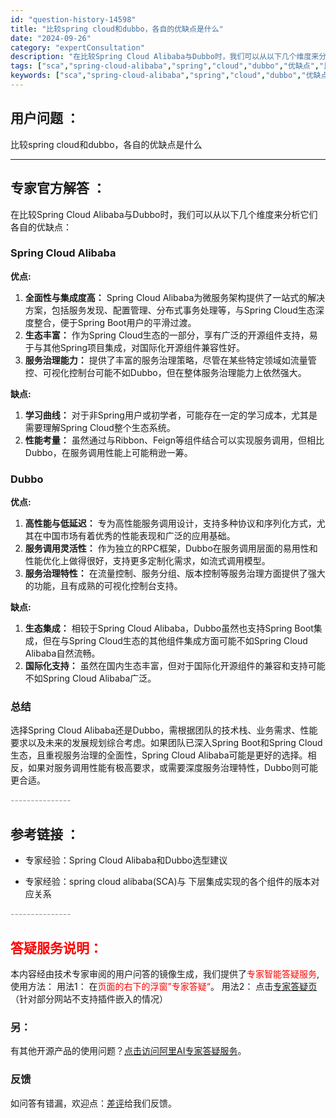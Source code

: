 ```yaml
---
id: "question-history-14598"
title: "比较spring cloud和dubbo，各自的优缺点是什么"
date: "2024-09-26"
category: "expertConsultation"
description: "在比较Spring Cloud Alibaba与Dubbo时，我们可以从以下几个维度来分析它们各自的优缺点：### Spring Cloud Alibaba**优点:**1. **全面性与集成度高：** Spring Cloud Alibaba为微服务架构提供了一站式的解决方案，包括服务发现、配置管"
tags: ["sca","spring-cloud-alibaba","spring","cloud","dubbo","优缺点","比较"]
keywords: ["sca","spring-cloud-alibaba","spring","cloud","dubbo","优缺点","比较"]
---
```


## 用户问题 ： 
 比较spring cloud和dubbo，各自的优缺点是什么  

---------------
## 专家官方解答 ：

在比较Spring Cloud Alibaba与Dubbo时，我们可以从以下几个维度来分析它们各自的优缺点：

### Spring Cloud Alibaba

**优点:**
1. **全面性与集成度高：** Spring Cloud Alibaba为微服务架构提供了一站式的解决方案，包括服务发现、配置管理、分布式事务处理等，与Spring Cloud生态深度整合，便于Spring Boot用户的平滑过渡。
2. **生态丰富：** 作为Spring Cloud生态的一部分，享有广泛的开源组件支持，易于与其他Spring项目集成，对国际化开源组件兼容性好。
3. **服务治理能力：** 提供了丰富的服务治理策略，尽管在某些特定领域如流量管控、可视化控制台可能不如Dubbo，但在整体服务治理能力上依然强大。

**缺点:**
1. **学习曲线：** 对于非Spring用户或初学者，可能存在一定的学习成本，尤其是需要理解Spring Cloud整个生态系统。
2. **性能考量：** 虽然通过与Ribbon、Feign等组件结合可以实现服务调用，但相比Dubbo，在服务调用性能上可能稍逊一筹。

### Dubbo

**优点:**
1. **高性能与低延迟：** 专为高性能服务调用设计，支持多种协议和序列化方式，尤其在中国市场有着优秀的性能表现和广泛的应用基础。
2. **服务调用灵活性：** 作为独立的RPC框架，Dubbo在服务调用层面的易用性和性能优化上做得很好，支持更多定制化需求，如流式调用模型。
3. **服务治理特性：** 在流量控制、服务分组、版本控制等服务治理方面提供了强大的功能，且有成熟的可视化控制台支持。

**缺点:**
1. **生态集成：** 相较于Spring Cloud Alibaba，Dubbo虽然也支持Spring Boot集成，但在与Spring Cloud生态的其他组件集成方面可能不如Spring Cloud Alibaba自然流畅。
2. **国际化支持：** 虽然在国内生态丰富，但对于国际化开源组件的兼容和支持可能不如Spring Cloud Alibaba广泛。

### 总结
选择Spring Cloud Alibaba还是Dubbo，需根据团队的技术栈、业务需求、性能要求以及未来的发展规划综合考虑。如果团队已深入Spring Boot和Spring Cloud生态，且重视服务治理的全面性，Spring Cloud Alibaba可能是更好的选择。相反，如果对服务调用性能有极高要求，或需要深度服务治理特性，Dubbo则可能更合适。


<font color="#949494">---------------</font> 


## 参考链接 ：

* 专家经验：Spring Cloud Alibaba和Dubbo选型建议 
 
 * 专家经验：spring cloud alibaba(SCA)与 下层集成实现的各个组件的版本对应关系 


 <font color="#949494">---------------</font> 
 


## <font color="#FF0000">答疑服务说明：</font> 

本内容经由技术专家审阅的用户问答的镜像生成，我们提供了<font color="#FF0000">专家智能答疑服务</font>,使用方法：
用法1： 在<font color="#FF0000">页面的右下的浮窗”专家答疑“</font>。
用法2： 点击[专家答疑页](https://answer.opensource.alibaba.com/docs/intro)（针对部分网站不支持插件嵌入的情况）
### 另：


有其他开源产品的使用问题？[点击访问阿里AI专家答疑服务](https://answer.opensource.alibaba.com/docs/intro)。
### 反馈
如问答有错漏，欢迎点：[差评](https://ai.nacos.io/user/feedbackByEnhancerGradePOJOID?enhancerGradePOJOId=14599)给我们反馈。
